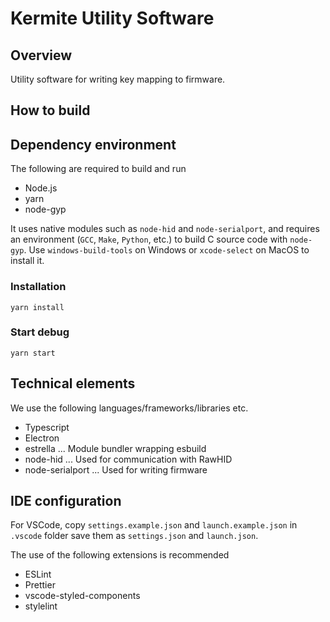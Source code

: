 # Kermite Utility Software

## Overview
Utility software for writing key mapping to firmware.

## How to build

## Dependency environment

The following are required to build and run

- Node.js
- yarn
- node-gyp

It uses native modules such as `node-hid` and `node-serialport`, and requires an environment (`GCC`, `Make`, `Python`, etc.) to build C source code with `node-gyp`. Use `windows-build-tools` on Windows or `xcode-select` on MacOS to install it.
### Installation

```
yarn install
```

### Start debug

```
yarn start
```
## Technical elements

We use the following languages/frameworks/libraries etc.
- Typescript
- Electron
- estrella ... Module bundler wrapping esbuild
- node-hid ... Used for communication with RawHID
- node-serialport ... Used for writing firmware

## IDE configuration

For VSCode, copy `settings.example.json` and `launch.example.json` in `.vscode` folder save them as `settings.json` and `launch.json`.

The use of the following extensions is recommended
* ESLint
* Prettier
* vscode-styled-components
* stylelint
